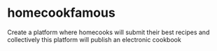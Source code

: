 homecookfamous
==============
Create a platform where homecooks will submit their best recipes and collectively this platform will publish an electronic cookbook
